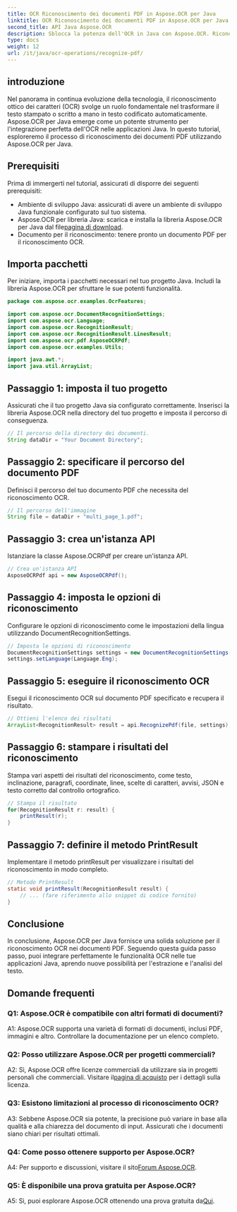 ```yaml
---
title: OCR Riconoscimento dei documenti PDF in Aspose.OCR per Java
linktitle: OCR Riconoscimento dei documenti PDF in Aspose.OCR per Java
second_title: API Java Aspose.OCR
description: Sblocca la potenza dell'OCR in Java con Aspose.OCR. Riconosci facilmente il testo nei documenti PDF. Potenzia le tue applicazioni con precisione e velocità.
type: docs
weight: 12
url: /it/java/ocr-operations/recognize-pdf/
---
```

## introduzione

Nel panorama in continua evoluzione della tecnologia, il riconoscimento ottico dei caratteri (OCR) svolge un ruolo fondamentale nel trasformare il testo stampato o scritto a mano in testo codificato automaticamente. Aspose.OCR per Java emerge come un potente strumento per l'integrazione perfetta dell'OCR nelle applicazioni Java. In questo tutorial, esploreremo il processo di riconoscimento dei documenti PDF utilizzando Aspose.OCR per Java.

## Prerequisiti

Prima di immergerti nel tutorial, assicurati di disporre dei seguenti prerequisiti:

- Ambiente di sviluppo Java: assicurati di avere un ambiente di sviluppo Java funzionale configurato sul tuo sistema.
-  Aspose.OCR per libreria Java: scarica e installa la libreria Aspose.OCR per Java dal file[pagina di download](https://releases.aspose.com/ocr/java/).
- Documento per il riconoscimento: tenere pronto un documento PDF per il riconoscimento OCR.

## Importa pacchetti

Per iniziare, importa i pacchetti necessari nel tuo progetto Java. Includi la libreria Aspose.OCR per sfruttare le sue potenti funzionalità.

```java
package com.aspose.ocr.examples.OcrFeatures;

import com.aspose.ocr.DocumentRecognitionSettings;
import com.aspose.ocr.Language;
import com.aspose.ocr.RecognitionResult;
import com.aspose.ocr.RecognitionResult.LinesResult;
import com.aspose.ocr.pdf.AsposeOCRPdf;
import com.aspose.ocr.examples.Utils;

import java.awt.*;
import java.util.ArrayList;
```

## Passaggio 1: imposta il tuo progetto

Assicurati che il tuo progetto Java sia configurato correttamente. Inserisci la libreria Aspose.OCR nella directory del tuo progetto e imposta il percorso di conseguenza.

```java
// Il percorso della directory dei documenti.
String dataDir = "Your Document Directory";
```

## Passaggio 2: specificare il percorso del documento PDF

Definisci il percorso del tuo documento PDF che necessita del riconoscimento OCR.

```java
// Il percorso dell'immagine
String file = dataDir + "multi_page_1.pdf";
```

## Passaggio 3: crea un'istanza API

Istanziare la classe Aspose.OCRPdf per creare un'istanza API.

```java
// Crea un'istanza API
AsposeOCRPdf api = new AsposeOCRPdf();
```

## Passaggio 4: imposta le opzioni di riconoscimento

Configurare le opzioni di riconoscimento come le impostazioni della lingua utilizzando DocumentRecognitionSettings.

```java
// Imposta le opzioni di riconoscimento
DocumentRecognitionSettings settings = new DocumentRecognitionSettings(2);
settings.setLanguage(Language.Eng);
```

## Passaggio 5: eseguire il riconoscimento OCR

Esegui il riconoscimento OCR sul documento PDF specificato e recupera il risultato.

```java
// Ottieni l'elenco dei risultati
ArrayList<RecognitionResult> result = api.RecognizePdf(file, settings);
```

## Passaggio 6: stampare i risultati del riconoscimento

Stampa vari aspetti dei risultati del riconoscimento, come testo, inclinazione, paragrafi, coordinate, linee, scelte di caratteri, avvisi, JSON e testo corretto dal controllo ortografico.

```java
// Stampa il risultato
for(RecognitionResult r: result) {
    printResult(r);
}
```

## Passaggio 7: definire il metodo PrintResult

Implementare il metodo printResult per visualizzare i risultati del riconoscimento in modo completo.

```java
// Metodo PrintResult
static void printResult(RecognitionResult result) {
    // ... (fare riferimento allo snippet di codice fornito)
}
```

## Conclusione

In conclusione, Aspose.OCR per Java fornisce una solida soluzione per il riconoscimento OCR nei documenti PDF. Seguendo questa guida passo passo, puoi integrare perfettamente le funzionalità OCR nelle tue applicazioni Java, aprendo nuove possibilità per l'estrazione e l'analisi del testo.

## Domande frequenti

### Q1: Aspose.OCR è compatibile con altri formati di documenti?

A1: Aspose.OCR supporta una varietà di formati di documenti, inclusi PDF, immagini e altro. Controllare la documentazione per un elenco completo.

### Q2: Posso utilizzare Aspose.OCR per progetti commerciali?

 A2: Sì, Aspose.OCR offre licenze commerciali da utilizzare sia in progetti personali che commerciali. Visitare il[pagina di acquisto](https://purchase.aspose.com/buy) per i dettagli sulla licenza.

### Q3: Esistono limitazioni al processo di riconoscimento OCR?

A3: Sebbene Aspose.OCR sia potente, la precisione può variare in base alla qualità e alla chiarezza del documento di input. Assicurati che i documenti siano chiari per risultati ottimali.

### Q4: Come posso ottenere supporto per Aspose.OCR?

 A4: Per supporto e discussioni, visitare il sito[Forum Aspose.OCR](https://forum.aspose.com/c/ocr/16).

### Q5: È disponibile una prova gratuita per Aspose.OCR?

 A5: Sì, puoi esplorare Aspose.OCR ottenendo una prova gratuita da[Qui](https://releases.aspose.com/).